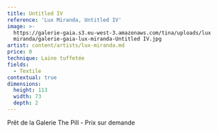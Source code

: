 ```yaml
---
title: Untitled IV
reference: 'Lux Miranda, Untitled IV'
image: >-
  https://galerie-gaia.s3.eu-west-3.amazonaws.com/tina/uploads/lux
  miranda/galerie-gaia-lux-miranda-Untitled IV.jpg
artist: content/artists/lux-miranda.md
price: 0
technique: Laine tuffetée
fields:
  - Textile
contextual: true
dimensions:
  height: 113
  width: 73
  depth: 2
---
```


Prêt de la Galerie The Pill - Prix sur demande
